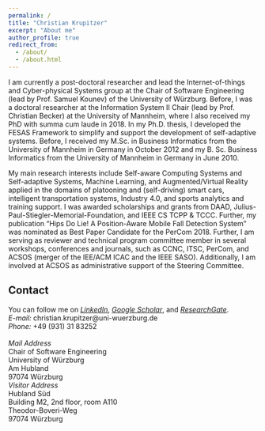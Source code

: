 ```yaml
---
permalink: /
title: "Christian Krupitzer"
excerpt: "About me"
author_profile: true
redirect_from: 
  - /about/
  - /about.html
---
```


I am currently a post-doctoral researcher and lead the Internet-of-things and Cyber-physical Systems group at the Chair of Software Engineering (lead by Prof. Samuel Kounev) of the University of Würzburg. Before, I was a doctoral researcher at the Information System II Chair (lead by Prof. Christian Becker) at the University of Mannheim, where I also received my PhD with summa cum laude in 2018. In my Ph.D. thesis, I developed the FESAS Framework to simplify and support the development of self-adaptive systems. Before, I received my M.Sc. in Business Informatics from the University of Mannheim in Germany in October 2012 and my B. Sc. Business Informatics from the University of Mannheim in Germany in June 2010.

My main research interests include Self-aware Computing Systems and Self-adaptive Systems, Machine Learning, and Augmented/Virtual Reality applied in the domains of platooning and (self-driving) smart cars, intelligent transportation systems, Industry 4.0, and sports analytics and training support. I was awarded scholarships and grants from DAAD, Julius-Paul-Stiegler-Memorial-Foundation, and IEEE CS TCPP & TCCC. Further, my publication “Hips Do Lie! A Position-Aware Mobile Fall Detection System” was nominated as Best Paper Candidate for the PerCom 2018. Further, I am serving as reviewer and technical program committee member in several workshops, conferences and journals, such as CCNC, ITSC, PerCom, and ACSOS (merger of the IEE/ACM ICAC and the IEEE SASO). Additionally, I am involved at ACSOS as administrative support of the Steering Committee.


## Contact


<section class="vcard">
    <div>
      You can follow me on <em><a href="https://www.linkedin.com/in/christian-krupitzer/">LinkedIn</a></em>, <em><a href="https://scholar.google.de/citations?user=SMPWdaoAAAAJ&hl=de/">Google Scholar</a></em>, and <em><a href="https://www.researchgate.net/profile/Christian_Krupitzer">ResearchGate</a></em>. <br />
      <em>E-mail:</em> christian.krupitzer@uni-wuerzburg.de <br />
      <em>Phone:</em> +49 (931) 31 83252  <br /> <br />
    </div>
    <div class="contactleft">
      <em>Mail Address</em> <br />
      Chair of Software Engineering <br />
      University of Würzburg <br />
      Am Hubland <br />
      97074 Würzburg <br />
    </div>
    <div class="contactright">
      <em>Visitor Address</em> <br />
      Hubland Süd <br />
      Building M2, 2nd floor, room A110 <br />
      Theodor-Boveri-Weg <br />
      97074 Würzburg
    </div>
</section>
